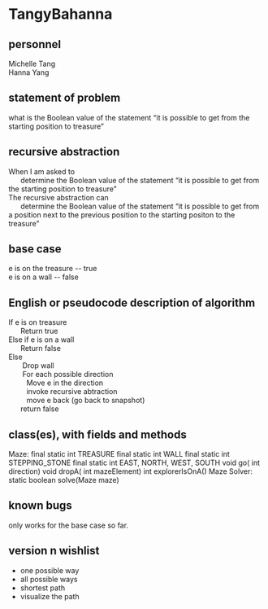 # TangyBahanna

## personnel
Michelle Tang\
Hanna Yang

## statement of problem
what is the Boolean value of the statement “it is possible to get from the starting
position to treasure”

## recursive abstraction

When I am asked to\
&nbsp;&nbsp;&nbsp;&nbsp;&nbsp;&nbsp;determine the Boolean value of the statement “it is possible to get from the starting position to treasure"\
The recursive abstraction can\
&nbsp;&nbsp;&nbsp;&nbsp;&nbsp;&nbsp;determine the Boolean value of the statement “it is possible to get from a position next to the previous position to the starting positon to the treasure"
## base case
e is on the treasure -- true\
e is on a wall -- false
## English or pseudocode description of algorithm
If e is on treasure\
&nbsp;&nbsp;&nbsp;&nbsp;&nbsp;&nbsp;Return true\
Else if e is on a wall\
&nbsp;&nbsp;&nbsp;&nbsp;&nbsp;&nbsp;Return false \
Else \
&nbsp;&nbsp;&nbsp;&nbsp;&nbsp;&nbsp; Drop wall\
&nbsp;&nbsp;&nbsp;&nbsp;&nbsp;&nbsp; For each possible direction\
&nbsp;&nbsp;&nbsp;&nbsp;&nbsp;&nbsp;&nbsp;&nbsp; Move e in the direction\
&nbsp;&nbsp;&nbsp;&nbsp;&nbsp;&nbsp;&nbsp;&nbsp; invoke recursive abtraction\
&nbsp;&nbsp;&nbsp;&nbsp;&nbsp;&nbsp;&nbsp;&nbsp; move e back (go back to snapshot)\
&nbsp;&nbsp;&nbsp;&nbsp;&nbsp;&nbsp;return false
## class(es), with fields and methods
Maze:
final static int TREASURE
final static int WALL
final static int STEPPING_STONE
final static int EAST, NORTH, WEST, SOUTH
void go( int direction)
void dropA( int mazeElement)
int explorerIsOnA()
Maze Solver:
static boolean solve(Maze maze)
## known bugs
only works for the base case so far.
## version n wishlist
- one possible way
- all possible ways
- shortest path 
- visualize the path  

